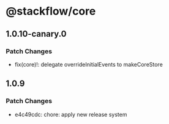 # @stackflow/core

## 1.0.10-canary.0

### Patch Changes

- fix(core)!: delegate overrideInitialEvents to makeCoreStore

## 1.0.9

### Patch Changes

- e4c49cdc: chore: apply new release system
